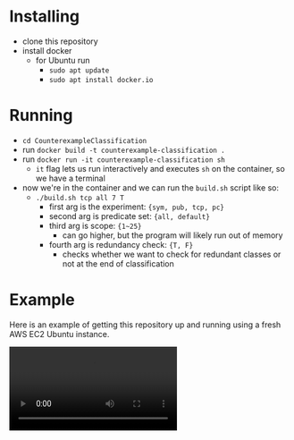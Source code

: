 # Installing
- clone this repository
- install docker
  - for Ubuntu run
    - `sudo apt update`
    - `sudo apt install docker.io`

# Running
- `cd CounterexampleClassification`
- run `docker build -t counterexample-classification .`
- run `docker run -it counterexample-classification sh`
  - `it` flag lets us run interactively and executes `sh` on the
    container, so we have a terminal
- now we're in the container and we can run the `build.sh` script like so:
  - `./build.sh tcp all 7 T`
    - first arg is the experiment: `{sym, pub, tcp, pc}`
    - second arg is predicate set: `{all, default}`
    - third arg is scope: `{1~25}`
      - can go higher, but the program will likely run out of memory
    - fourth arg is redundancy check: `{T, F}`
      - checks whether we want to check for redundant classes or not
        at the end of classification

# Example
Here is an example of getting this repository up and running using a
fresh AWS EC2 Ubuntu instance.

![](img/counterexample-classification.mp4)
